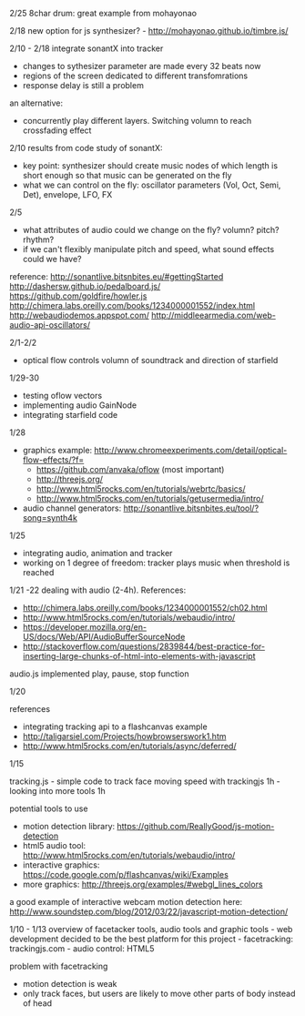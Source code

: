 2/25
8char drum: great example from mohayonao 

2/18
new option for js synthesizer?
	- http://mohayonao.github.io/timbre.js/

2/10 - 2/18
integrate sonantX into tracker
 - changes to sythesizer parameter are made every 32 beats now
 - regions of the screen dedicated to different transfomrations
 - response delay is still a problem

an alternative:
 - concurrently play different layers. Switching volumn to reach crossfading effect
	
2/10
results from code study of sonantX:
 - key point: synthesizer should create music nodes of which length is short enough so that music can be generated on the fly
 - what we can control on the fly: oscillator parameters (Vol, Oct, Semi, Det), envelope, LFO, FX
 

2/5
 - what attributes of audio could we change on the fly? volumn? pitch? rhythm? 
 - if we can't flexibly manipulate pitch and speed, what sound effects could we have?

reference:
http://sonantlive.bitsnbites.eu/#gettingStarted
http://dashersw.github.io/pedalboard.js/
https://github.com/goldfire/howler.js
http://chimera.labs.oreilly.com/books/1234000001552/index.html
http://webaudiodemos.appspot.com/
http://middleearmedia.com/web-audio-api-oscillators/

2/1-2/2
 - optical flow controls volumn of soundtrack and direction of starfield

1/29-30
- testing oflow vectors
- implementing audio GainNode
- integrating starfield code

1/28
 - graphics example: http://www.chromeexperiments.com/detail/optical-flow-effects/?f=
	- https://github.com/anvaka/oflow (most important)
	- http://threejs.org/
	- http://www.html5rocks.com/en/tutorials/webrtc/basics/
	- http://www.html5rocks.com/en/tutorials/getusermedia/intro/
 - audio channel generators: http://sonantlive.bitsnbites.eu/tool/?song=synth4k

1/25 
- integrating audio, animation and tracker
- working on 1 degree of freedom: tracker plays music when threshold is reached


1/21 -22
dealing with audio (2-4h). References:
 - http://chimera.labs.oreilly.com/books/1234000001552/ch02.html
 - http://www.html5rocks.com/en/tutorials/webaudio/intro/
 - https://developer.mozilla.org/en-US/docs/Web/API/AudioBufferSourceNode
 - http://stackoverflow.com/questions/2839844/best-practice-for-inserting-large-chunks-of-html-into-elements-with-javascript 

audio.js
	implemented play, pause, stop function


1/20

references
 - integrating tracking api to a flashcanvas example
 - http://taligarsiel.com/Projects/howbrowserswork1.htm
 - http://www.html5rocks.com/en/tutorials/async/deferred/

1/15

tracking.js
    - simple code to track face moving speed with trackingjs 1h
    - looking into more tools 1h

potential tools to use
- motion detection library: https://github.com/ReallyGood/js-motion-detection
- html5 audio tool: http://www.html5rocks.com/en/tutorials/webaudio/intro/
- interactive graphics: https://code.google.com/p/flashcanvas/wiki/Examples
- more graphics: http://threejs.org/examples/#webgl_lines_colors

a good example of interactive webcam motion detection here:
http://www.soundstep.com/blog/2012/03/22/javascript-motion-detection/


1/10 - 1/13	overview of facetacker tools, audio tools and graphic tools
	- web development decided to be the best platform for this project
	- facetracking: trackingjs.com
	- audio control: HTML5 <audio> element

problem with facetracking
- motion detection is weak
- only track faces, but users are likely to move other parts of body instead of head



